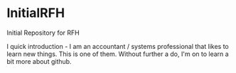 # InitialRFH
Initial Repository for RFH

I quick introduction - I am an accountant / systems professional that likes to learn new things. This is one of them.  Without further a do, I'm on to learn a bit more about github.
